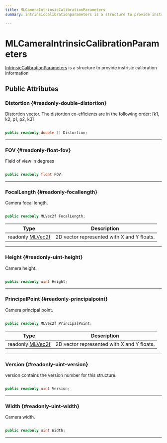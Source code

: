 ```yaml
---
title: MLCameraIntrinsicCalibrationParameters
summary: intrinsiccalibrationparameters is a structure to provide instrisic calibration information 

---
```


# MLCameraIntrinsicCalibrationParameters




[IntrinsicCalibrationParameters](/versioned_docs/version-03-Jan-2023/unity-api/api/UnityEngine.XR.MagicLeap/MLCamera/UnityEngine.XR.MagicLeap.MLCamera.IntrinsicCalibrationParameters.md) is a structure to provide instrisic calibration information   





## Public Attributes

### Distortion {#readonly-double-distortion}

Distortion vector. The distortion co-efficients are in the following order: [k1, k2, p1, p2, k3] 

```csharp

public readonly double [] Distortion;

```






-----------

### FOV {#readonly-float-fov}

Field of view in degrees 

```csharp

public readonly float FOV;

```






-----------

### FocalLength {#readonly-focallength}

Camera focal length. 

```csharp

public readonly MLVec2f FocalLength;

```

| Type | Description  | 
|--|--|
| readonly [MLVec2f](/versioned_docs/version-03-Jan-2023/unity-api/api/UnityEngine.XR.MagicLeap.Native/MagicLeapNativeBindings/UnityEngine.XR.MagicLeap.Native.MagicLeapNativeBindings.MLVec2f.md) | 2D vector represented with X and Y floats.  |





-----------

### Height {#readonly-uint-height}

Camera height. 

```csharp

public readonly uint Height;

```






-----------

### PrincipalPoint {#readonly-principalpoint}

Camera principal point. 

```csharp

public readonly MLVec2f PrincipalPoint;

```

| Type | Description  | 
|--|--|
| readonly [MLVec2f](/versioned_docs/version-03-Jan-2023/unity-api/api/UnityEngine.XR.MagicLeap.Native/MagicLeapNativeBindings/UnityEngine.XR.MagicLeap.Native.MagicLeapNativeBindings.MLVec2f.md) | 2D vector represented with X and Y floats.  |





-----------

### Version {#readonly-uint-version}

version contains the version number for this structure. 

```csharp

public readonly uint Version;

```






-----------

### Width {#readonly-uint-width}

Camera width. 

```csharp

public readonly uint Width;

```






-----------

